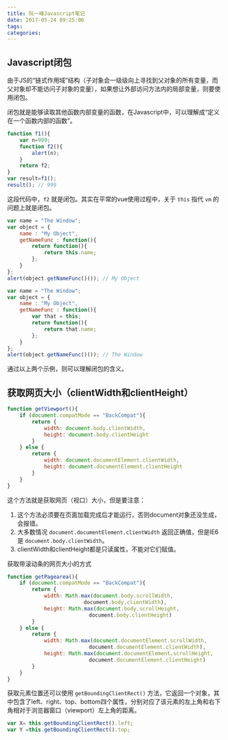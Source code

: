```yaml
---
title: 阮一峰Javascript笔记
date: 2017-05-24 09:25:06
tags:
categories:
---
```

## Javascript闭包

由于JS的“链式作用域”结构（子对象会一级级向上寻找到父对象的所有变量，而父对象却不能访问子对象的变量），如果想让外部访问方法内的局部变量，则要使用闭包。

闭包就是能够读取其他函数内部变量的函数，在Javascript中，可以理解成“定义在一个函数内部的函数”。

```js
function f1(){
    var n=999;
    function f2(){
        alert(n); 
    }
    return f2;
}
var result=f1();
result(); // 999
```
这段代码中，`f2` 就是闭包。其实在平常的vue使用过程中，关于 `this` 指代 `vm` 的问题上就是闭包。
```js
var name = "The Window";
var object = {
    name : "My Object",
    getNameFunc : function(){
        return function(){
            return this.name;
        };
    }
};
alert(object.getNameFunc()()); // My Object
```
```js
var name = "The Window";
var object = {
    name : "My Object",
    getNameFunc : function(){
        var that = this;
        return function(){
            return that.name;
        };
    }
};
alert(object.getNameFunc()()); // The Window
```
通过以上两个示例，则可以理解闭包的含义。

## 获取网页大小（clientWidth和clientHeight）

```js
function getViewport(){
    if (document.compatMode == "BackCompat"){
        return {
            width: document.body.clientWidth,
            height: document.body.clientHeight
        }
    } else {
        return {
            width: document.documentElement.clientWidth,
            height: document.documentElement.clientHeight
        }
    }
}
```
这个方法就是获取网页（视口）大小，但是要注意：
1. 这个方法必须要在页面加载完成后才能运行，否则document对象还没生成，会报错。
2. 大多数情况 `document.documentElement.clientWidth` 返回正确值，但是IE6是 `document.body.clientWidth`。
3. clientWidth和clientHeight都是只读属性，不能对它们赋值。

获取带滚动条的网页大小的方式
```js
function getPagearea(){
    if (document.compatMode == "BackCompat"){
        return {
            width: Math.max(document.body.scrollWidth,
　　　　　　　　　　　　　　　document.body.clientWidth),
            height: Math.max(document.body.scrollHeight,
　　　　　　　　　　　　　　　　document.body.clientHeight)
        }
    } else {
        return {
            width: Math.max(document.documentElement.scrollWidth,
　　　　　　　　　　　　　　　　document.documentElement.clientWidth),
            height: Math.max(document.documentElement.scrollHeight,
　　　　　　　　　　　　　　　　document.documentElement.clientHeight)
        }
    }
}
```

获取元素位置还可以使用 `getBoundingClientRect()` 方法，它返回一个对象，其中包含了left、right、top、bottom四个属性，分别对应了该元素的左上角和右下角相对于浏览器窗口（viewport）左上角的距离。

```js
var X= this.getBoundingClientRect().left;
var Y =this.getBoundingClientRect().top;
```
